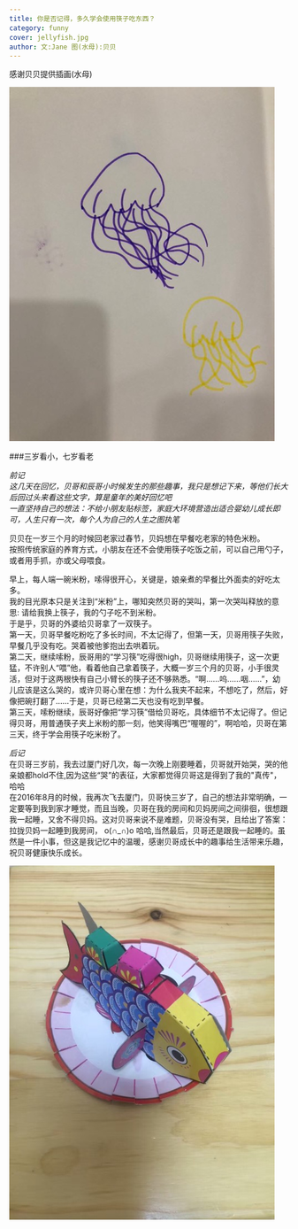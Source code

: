 ```yaml
---
title: 你是否记得，多久学会使用筷子吃东西？        
category: funny
cover: jellyfish.jpg
author: 文:Jane 图(水母):贝贝
---
```

感谢贝贝提供插画(水母)                 

![](./jellyfish.jpg)

      
###三岁看小，七岁看老           
   
_前记_       
_这几天在回忆，贝哥和辰哥小时候发生的那些趣事，我只是想记下来，等他们长大后回过头来看这些文字，算是童年的美好回忆吧_      
_一直坚持自己的想法：不给小朋友贴标签，家庭大环境营造出适合婴幼儿成长即可，人生只有一次，每个人为自己的人生之图执笔_      
          
贝贝在一岁三个月的时候回老家过春节，贝妈想在早餐吃老家的特色米粉。        
按照传统家庭的养育方式，小朋友在还不会使用筷子吃饭之前，可以自己用勺子，或者用手抓，亦或父母喂食。      
             
早上，每人端一碗米粉，嗦得很开心，关键是，娘亲煮的早餐比外面卖的好吃太多。     
我的目光原本只是关注到“米粉”上，哪知突然贝哥的哭叫，第一次哭叫释放的意思: 请给我换上筷子，我的勺子吃不到米粉。     
于是乎，贝哥的外婆给贝哥拿了一双筷子。     
第一天，贝哥早餐吃粉吃了多长时间，不太记得了，但第一天，贝哥用筷子失败，早餐几乎没有吃。哭着被他爹抱出去哄着玩。    
第二天，继续嗦粉，辰哥用的“学习筷”吃得很high，贝哥继续用筷子，这一次更猛，不许别人“喂”他，看着他自己拿着筷子，大概一岁三个月的贝哥，小手很灵活，但对于这两根快有自己小臂长的筷子还不够熟悉。“啊……呜……咽……”，幼儿应该是这么哭的，或许贝哥心里在想：为什么我夹不起来，不想吃了，然后，好像把碗打翻了……于是，贝哥已经第二天也没有吃到早餐。          
第三天，嗦粉继续，辰哥好像把“学习筷”借给贝哥吃，具体细节不太记得了。但记得贝哥，用普通筷子夹上米粉的那一刻，他笑得嘴巴“喔喔的”，啊哈哈，贝哥在第三天，终于学会用筷子吃米粉了。      
       
_后记_     
在贝哥三岁前，我去过厦门好几次，每一次晚上刚要睡着，贝哥就开始哭，哭的他亲娘都hold不住,因为这些“哭”的表征，大家都觉得贝哥这是得到了我的"真传"，哈哈     
在2016年8月的时候，我再次飞去厦门，贝哥快三岁了，自己的想法非常明确，一定要等到我到家才睡觉，而且当晚，贝哥在我的房间和贝妈房间之间徘徊，很想跟我一起睡，又舍不得贝妈。这对贝哥来说不是难题，贝哥没有哭，且给出了答案：拉拢贝妈一起睡到我房间， o(∩_∩)o 哈哈,当然最后，贝哥还是跟我一起睡的。虽然是一件小事，但这是我记忆中的温暖，感谢贝哥成长中的趣事给生活带来乐趣，祝贝哥健康快乐成长。      
    
![](./fish.jpg)
